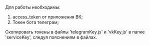 Для работы необходимы:
1) access_token от приложения ВК;
2) Токен бота телеграм;   

Скопировать токены в файлы 'telegramKey.js' и 'vkKey.js' в папке 'serviceKey', следуя пояснениям в файлах.